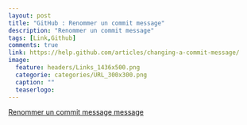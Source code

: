 ```yaml
---
layout: post
title: "GitHub : Renommer un commit message"
description: "Renommer un commit message"
tags: [Link,Github]
comments: true
link: https://help.github.com/articles/changing-a-commit-message/
image:
  feature: headers/Links_1436x500.png
  categorie: categories/URL_300x300.png
  caption: ""
  teaserlogo: 
---
```

<table>
<p>
<a href="https://help.github.com/articles/changing-a-commit-message/">Renommer un commit message message</a>
</p>
</table>

